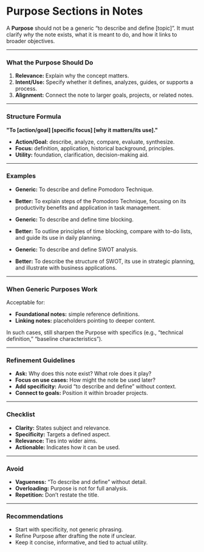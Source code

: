 # Purpose Sections in Notes

A **Purpose** should not be a generic “to describe and define \[topic]”. It must clarify *why* the note exists, what it is meant to do, and how it links to broader objectives.

---

### What the Purpose Should Do

1. **Relevance:** Explain why the concept matters.
2. **Intent/Use:** Specify whether it defines, analyzes, guides, or supports a process.
3. **Alignment:** Connect the note to larger goals, projects, or related notes.

---

### Structure Formula

**"To \[action/goal] \[specific focus] \[why it matters/its use]."**

* **Action/Goal:** describe, analyze, compare, evaluate, synthesize.
* **Focus:** definition, application, historical background, principles.
* **Utility:** foundation, clarification, decision-making aid.

---

### Examples

* **Generic:** To describe and define Pomodoro Technique.

* **Better:** To explain steps of the Pomodoro Technique, focusing on its productivity benefits and application in task management.

* **Generic:** To describe and define time blocking.

* **Better:** To outline principles of time blocking, compare with to-do lists, and guide its use in daily planning.

* **Generic:** To describe and define SWOT analysis.

* **Better:** To describe the structure of SWOT, its use in strategic planning, and illustrate with business applications.

---

### When Generic Purposes Work

Acceptable for:

* **Foundational notes:** simple reference definitions.
* **Linking notes:** placeholders pointing to deeper content.

In such cases, still sharpen the Purpose with specifics (e.g., “technical definition,” “baseline characteristics”).

---

### Refinement Guidelines

* **Ask:** Why does this note exist? What role does it play?
* **Focus on use cases:** How might the note be used later?
* **Add specificity:** Avoid “to describe and define” without context.
* **Connect to goals:** Position it within broader projects.

---

### Checklist

* **Clarity:** States subject and relevance.
* **Specificity:** Targets a defined aspect.
* **Relevance:** Ties into wider aims.
* **Actionable:** Indicates how it can be used.

---

### Avoid

* **Vagueness:** “To describe and define” without detail.
* **Overloading:** Purpose is not for full analysis.
* **Repetition:** Don’t restate the title.

---

### Recommendations

* Start with specificity, not generic phrasing.
* Refine Purpose after drafting the note if unclear.
* Keep it concise, informative, and tied to actual utility.
